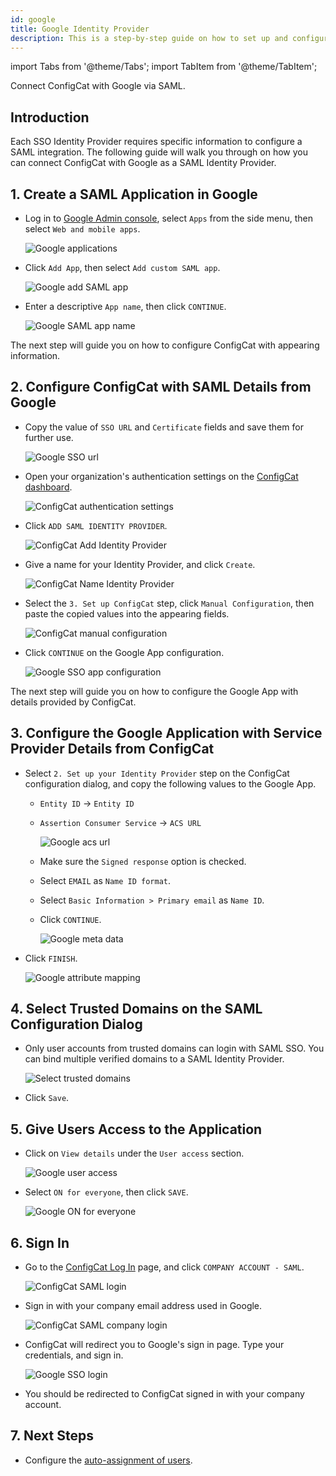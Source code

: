 ```yaml
---
id: google
title: Google Identity Provider
description: This is a step-by-step guide on how to set up and configure Google as a SAML Identity Provider for your organization.
---
```


import Tabs from '@theme/Tabs';
import TabItem from '@theme/TabItem';

Connect ConfigCat with Google via SAML.

## Introduction

Each SSO Identity Provider requires specific information to configure a SAML integration. The following guide will walk you through on how you can connect ConfigCat with Google as a SAML Identity Provider.

## 1. Create a SAML Application in Google

- Log in to <a href="https://admin.google.com/" target="_blank">Google Admin console</a>, select `Apps` from the side menu, then select `Web and mobile apps`.

  <img className="saml-tutorial-img zoomable" src="/docs/assets/saml/google/applications.png" alt="Google applications" />

- Click `Add App`, then select `Add custom SAML app`.

  <img className="saml-tutorial-img zoomable" src="/docs/assets/saml/google/add_saml_app.png" alt="Google add SAML app" />

- Enter a descriptive `App name`, then click `CONTINUE`.

  <img className="saml-tutorial-img zoomable" src="/docs/assets/saml/google/app_name.png" alt="Google SAML app name" />

The next step will guide you on how to configure ConfigCat with appearing information.

## 2. Configure ConfigCat with SAML Details from Google

- Copy the value of `SSO URL` and `Certificate` fields and save them for further use.

  <img className="saml-tutorial-img zoomable" src="/docs/assets/saml/google/meta_url_cert.png" alt="Google SSO url" />

- Open your organization's authentication settings on the <a href="https://app.configcat.com/organization/authentication" target="_blank">ConfigCat dashboard</a>.

  <img className="saml-tutorial-img zoomable" src="/docs/assets/saml/dashboard/authentication.png" alt="ConfigCat authentication settings" />

- Click `ADD SAML IDENTITY PROVIDER`.

  <img className="saml-tutorial-img zoomable" src="/docs/assets/saml/dashboard/add_idp.png" alt="ConfigCat Add Identity Provider" />

- Give a name for your Identity Provider, and click `Create`.

  <img className="saml-tutorial-img zoomable" src="/docs/assets/saml/dashboard/idp_name.png" alt="ConfigCat Name Identity Provider" />

- Select the `3. Set up ConfigCat` step, click `Manual Configuration`, then paste the copied values into the appearing fields.

  <img className="saml-tutorial-img zoomable" src="/docs/assets/saml/google/cc_manual_new.png" alt="ConfigCat manual configuration" />

- Click `CONTINUE` on the Google App configuration.

  <img className="saml-tutorial-img zoomable" src="/docs/assets/saml/google/meta_continue.png" alt="Google SSO app configuration" />

The next step will guide you on how to configure the Google App with details provided by ConfigCat.

## 3. Configure the Google Application with Service Provider Details from ConfigCat

- Select `2. Set up your Identity Provider` step on the ConfigCat configuration dialog, and copy the following values to the Google App.

  - `Entity ID` -> `Entity ID`
  - `Assertion Consumer Service` -> `ACS URL`

    <img className="saml-tutorial-img zoomable" src="/docs/assets/saml/google/cc_saml_config_new.png" alt="Google acs url" />

  - Make sure the `Signed response` option is checked.
  - Select `EMAIL` as `Name ID format`.
  - Select `Basic Information > Primary email` as `Name ID`.
  - Click `CONTINUE`.

    <img className="saml-tutorial-img zoomable" src="/docs/assets/saml/google/sp_data.png" alt="Google meta data" />

- Click `FINISH`.

  <img className="saml-tutorial-img zoomable" src="/docs/assets/saml/google/attribute_mapping.png" alt="Google attribute mapping" />

## 4. Select Trusted Domains on the SAML Configuration Dialog

- Only user accounts from trusted domains can login with SAML SSO. You can bind multiple verified domains to a SAML Identity Provider.
  
  <img className="saml-tutorial-img zoomable" src="/docs/assets/saml/dashboard/select_trusted_domains.png" alt="Select trusted domains" />

- Click `Save`.

## 5. Give Users Access to the Application

- Click on `View details` under the `User access` section.

  <img className="saml-tutorial-img zoomable" src="/docs/assets/saml/google/user_access.png" alt="Google user access" />

- Select `ON for everyone`, then click `SAVE`.

  <img className="saml-tutorial-img zoomable" src="/docs/assets/saml/google/on_for_everyone.png" alt="Google ON for everyone"/>

## 6. Sign In

- Go to the <a href="https://app.configcat.com/auth/login" target="_blank">ConfigCat Log In</a> page, and click `COMPANY ACCOUNT - SAML`.

  <img className="saml-tutorial-img zoomable" src="/docs/assets/saml/dashboard/saml_login.png" alt="ConfigCat SAML login" />

- Sign in with your company email address used in Google.

  <img className="saml-tutorial-img zoomable" src="/docs/assets/saml/dashboard/company_email.png" alt="ConfigCat SAML company login" />

- ConfigCat will redirect you to Google's sign in page. Type your credentials, and sign in.

  <img className="saml-tutorial-img zoomable" src="/docs/assets/saml/google/login.png" alt="Google SSO login" />

- You should be redirected to ConfigCat signed in with your company account.

## 7. Next Steps

- Configure the [auto-assignment of users](/docs/advanced/team-management/auto-assign-users).

